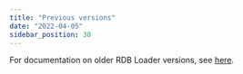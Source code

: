 ```yaml
---
title: "Previous versions"
date: "2022-04-05"
sidebar_position: 30
---
```


For documentation on older RDB Loader versions, see [here](/docs/pipeline-components-and-applications/loaders-storage-targets/snowplow-rdb-loader-2xx/index.md).
